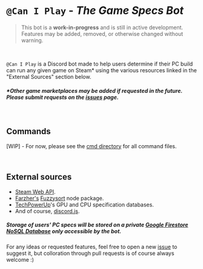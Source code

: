 # `@Can I Play` - *The Game Specs Bot*

> This bot is a **work-in-progress** and is still in active development. Features may be added, removed, or otherwise changed without warning.

<br>

`@Can I Play` is a Discord bot made to help users determine if their PC build can run any given game on Steam* using the various resources linked in the "External Sources" section below.

##### **Other game marketplaces may be added **if requested** in the future. Please submit requests on the [issues](https://github.com/Raymond-exe/DiscordSpecBot-ts/issues) page.*

<br>

## Commands

[WIP] - For now, please see the [cmd directory](https://github.com/Raymond-exe/DiscordSpecBot-ts/tree/master/src/cmd) for all command files.

<br>

## External sources

- [Steam Web API](https://steamwebapi.azurewebsites.net).
- [Farzher's](https://github.com/farzher) [Fuzzysort](https://github.com/farzher/fuzzysort) node package.
- [TechPowerUp](techpowerup.com/)'s GPU and CPU specification databases.
- And of course, [discord.js](https://discord.js.org).

##### *Storage of users' PC specs will be stored on a private [Google Firestore NoSQL Database](https://firebase.google.com/docs/firestore) only accessible by the bot.*

For any ideas or requested features, feel free to open a new [issue](https://github.com/Raymond-exe/DiscordSpecBot-ts/issues) to suggest it, but colloration through pull requests is of course always welcome :)
